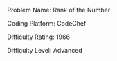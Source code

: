 Problem Name: Rank of the Number

Coding Platform: CodeChef

Difficulty Rating: 1966

Difficulty Level: Advanced
